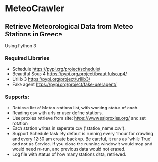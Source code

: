 # MeteoCrawler
## Retrieve Meteorological Data from Meteo Stations in Greece
Using Python 3
### Required Libraries
- Schedule https://pypi.org/project/schedule/
- Beautiful Soup 4 https://pypi.org/project/beautifulsoup4/
- Urllib 3  https://pypi.org/project/urllib3/
- Fake agent https://pypi.org/project/fake-useragent/

### Supports:
- Retrieve list of Meteo stations list, with working status of each.
- Reading csv with urls or user define stations.
- Use proxies retrieve from site: https://www.sslproxies.org/ and set rotation 
- Each station writes in seperate csv ('station_name.csv').
- Support Schedule task. By default is running every 1 hour for crawling and every 12:30 am create back up. Be careful, it runs as 'while True' and not as Service. If you close the running window it would stop and would need re-run, and previous data would not erased.   
- Log file with status of how many stations data, retrieved. 
